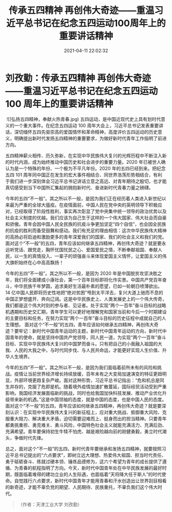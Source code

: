﻿---
title: 传承五四精神 再创伟大奇迹——重温习近平总书记在纪念五四运动100周年上的重要讲话精神
date: 2021-04-11 22:02:32
tags:
  - 五四精神
  - 习近平总书记
  - 五四运动
  - 抗疫斗争
categories:
  - 五四精神内涵
  - 五四精神传承
  - 五四精神发展
cover: https://static.licensed.tree-diagram.space/images/20210513235652.jpg
---

# 刘孜勤：传承五四精神 再创伟大奇迹——重温习近平总书记在纪念五四运动 100 周年上的重要讲话精神

​ ![]弘扬五四精神，奉献火热青春.jpg)
五四运动，是中国近现代史上具有划时代意义的一个重大事件。在纪念五四运动 100 周年大会上，习近平总书记发表重要讲话，深切缅怀五四先驱崇高的爱国情怀和革命精神，高度评价五四运动的历史意义，明确提出新时代发扬五四精神的重要要求，为做好新时代青年工作指明了前进方向。

五四精神薪火相传、历久弥新，在实现中华民族伟大复兴的光辉历程中不断注入新的时代内涵，成为始终推动中国历史和社会进步的重要力量。2020 年已被世人确认为是一个特殊的年份、一个极为不平凡年份。2020 年的五四已经到来。把纪念五四 101 周年同中国正在发生的宏大事件相结合、同世界浩荡形势相结合，有利于我们进一步深刻体会习近平总书记讲话立意之高远、对青年期待之殷切，也才能真切感受到当下中国所汇集起的拥抱新时代、奋进新时代青春力量之磅礴。

今年的五四“不一般”。其之所以不一般，是因为我们正在经历着人类进入新世纪以来最为严重的全球大瘟疫。在疫情面前，中国人民在党中央的英明领导下积极应对，已经取得了阶段性胜利，事实再次彰显了党中央集中统一领导的政治优势以及社会主义制度的优越。我们应该为自己生于这样的一个伟大国家、伟大社会而自豪和骄傲。青年会因中国人民全民族的抗疫斗争更加坚定“四个自信”，也会因全民族的抗疫的胜利而备受鼓舞和感动。我们有充足的理由相信：这次中华民族伟大精神的高扬必将启迪和激励更多的青年深爱我们的国家、我们的社会主义和我们的党。
面对这个“不一般”的五四，青年应该如何继承五四精神，再创伟大奇迹？就是要永远听党话、跟党走，胸怀忧国忧民之心、爱国爱民之情，不断奉献祖国、奉献人民，以一生的真情投入、一辈子的顽强奋斗来体现爱国主义情怀，让爱国主义的伟大旗帜始终在心中高高飘扬！

今年的五四“不一般”。其之所以不一般，是因为 2020 年是中国脱贫攻坚决胜之年，我们将全面建成小康社会，第一个百年目标即将化作实景。中国共产党百年奋斗，中华民族千年梦圆，追求美好生活最朴素的愿望，已如一轮朝日喷薄欲出。14 亿中国人民即将历史性地把“绝对贫困”甩到太平洋去，复兴大道上驰而不息的中国正梦想盛开、奔向辽阔。这是中华民族史上、人类发展史上的一个伟大传奇，我们都是这个伟大时刻的参与者、见证者。处于实现“两个一百年”奋斗目标的战略机遇期和历史交汇期，青年学生可以更好地理解党和国家当前和今后一个时期建设的主要目标和任务，在努力实现“两个一百年”奋斗目标的历史征程中成就自己的人生理想。
面对这个“不一般”的五四，青年应该如何继承五四精神，再创伟大奇迹？要牢记：新时代中国青年运动的主题，新时代中国青年运动的方向，新时代中国青年的使命，就是坚持中国共产党领导，同人民一道，为实现“两个一百年”奋斗目标、实现中华民族伟大复兴的中国梦而奋斗。只有把自己的小我融入祖国的大我、人民的大我之中，与时代同步伐、与人民共命运，才能更好实现人生价值、升华人生境界。

今年的五四“不一般”。其之所以不一般，是因为我们面临着前所未有的风险和挑战。疫情让当前世界经济增长持续放缓，百年未有之大变局加速演变的特征更趋明显，外部环境更趋复杂严峻。面对这种形势，习近平总书记指出：“危和机总是同生并存的，克服了危即是机。随着境外疫情加速扩散蔓延，国际经贸活动受到严重影响，我国经济发展面临新的挑战，同时也给我国加快科技发展、推动产业优化升级带来新的机遇。”这是中国领袖的态度，就是中国的态度，也是中国人民的态度。
面对这个“不一般”的五四，青年应该如何继承五四精神，再创伟大奇迹？就是要深刻认识：在实现中华民族伟大复兴的新征程上，应对重大挑战、抵御重大风险、克服重大阻力、解决重大矛盾，迫切需要迎难而上、挺身而出的担当精神。只要青年都勇挑重担、勇克难关、勇斗风险，中国特色社会主义就能充满活力、充满后劲、充满希望。青年要保持初生牛犊不怕虎、越是艰险越向前的刚健勇毅，勇立时代潮头，争做时代先锋。

总之，面对这个“不一般”的五四，新时代青年要继承和发扬五四精神，就要按照习近平总书记提出的“六点要求”，即树立远大理想、热爱伟大祖国、担当时代责任、勇于砥砺奋斗、练就过硬本领、锤炼品德修为，这六个希望为青年的成长提供了遵循、为青春的航程指明了方向。今天，新时代中国青年处在中华民族发展的最好时期，既面临着难得的建功立业的人生际遇，也面临着“天将降大任于斯人”的时代使命。自觉践行六点要求，新时代中国青年才能用青春和汗水创造出让世界刮目相看的新奇迹，才能不辜负党的期望、人民期待、民族重托，不辜负我们这个伟大时代。

> （作者：天津工业大学 刘孜勤）

